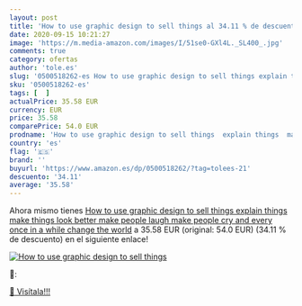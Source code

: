 ```yaml
---
layout: post
title: 'How to use graphic design to sell things al 34.11 % de descuento'
date: 2020-09-15 10:21:27
image: 'https://m.media-amazon.com/images/I/51se0-GXl4L._SL400_.jpg'
comments: true
category: ofertas
author: 'tole.es'
slug: '0500518262-es How to use graphic design to sell things explain things...'
sku: '0500518262-es'
tags: [  ]
actualPrice: 35.58 EUR
currency: EUR
price: 35.58
comparePrice: 54.0 EUR
prodname: 'How to use graphic design to sell things  explain things  make things look better  make people laugh  make people cry  and  every once in a while  change the world'
country: 'es'
flag: '🇪🇸'
brand: ''
buyurl: 'https://www.amazon.es/dp/0500518262/?tag=tolees-21'
descuento: '34.11'
average: '35.58'
---
```


Ahora mismo tienes [How to use graphic design to sell things  explain things  make things look better  make people laugh  make people cry  and  every once in a while  change the world](https://www.amazon.es/dp/0500518262/?tag=tolees-21) a 35.58 EUR (original: 54.0 EUR) (34.11 %  de descuento) en el siguiente enlace!

[![How to use graphic design to sell things](https://m.media-amazon.com/images/I/51se0-GXl4L._SL400_.jpg)](https://www.amazon.es/dp/0500518262/?tag=tolees-21)

🔎:


[🛒 Visítala!!!](https://www.amazon.es/dp/0500518262/?tag=tolees-21)
